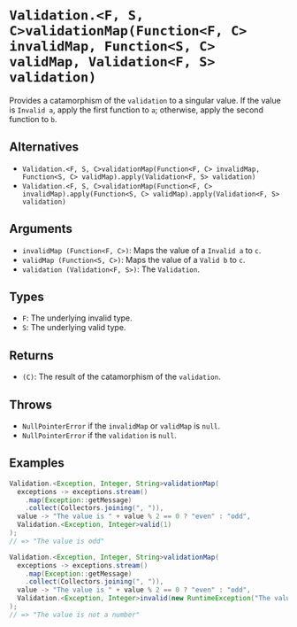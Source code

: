 # `Validation.<F, S, C>validationMap(Function<F, C> invalidMap, Function<S, C> validMap, Validation<F, S> validation)`

Provides a catamorphism of the `validation` to a singular value. If the value is `Invalid a`, apply the first function to `a`; otherwise, apply the second function to `b`.

## Alternatives

* `Validation.<F, S, C>validationMap(Function<F, C> invalidMap, Function<S, C> validMap).apply(Validation<F, S> validation)`
* `Validation.<F, S, C>validationMap(Function<F, C> invalidMap).apply(Function<S, C> validMap).apply(Validation<F, S> validation)`

## Arguments

* `invalidMap (Function<F, C>)`: Maps the value of a `Invalid a` to `c`.
* `validMap (Function<S, C>)`: Maps the value of a `Valid b` to `c`.
* `validation (Validation<F, S>)`: The `Validation`.

## Types

* `F`: The underlying invalid type.
* `S`: The underlying valid type.

## Returns

* `(C)`: The result of the catamorphism of the `validation`.

## Throws

* `NullPointerError` if the `invalidMap` or `validMap` is `null`.
* `NullPointerError` if the `validation` is `null`.

## Examples

```java
Validation.<Exception, Integer, String>validationMap(
  exceptions -> exceptions.stream()
    .map(Exception::getMessage)
    .collect(Collectors.joining(", ")),
  value -> "The value is " + value % 2 == 0 ? "even" : "odd",
  Validation.<Exception, Integer>valid(1)
);
// => "The value is odd"

Validation.<Exception, Integer, String>validationMap(
  exceptions -> exceptions.stream()
    .map(Exception::getMessage)
    .collect(Collectors.joining(", ")),
  value -> "The value is " + value % 2 == 0 ? "even" : "odd",
  Validation.<Exception, Integer>invalid(new RuntimeException("The value is not a number"))
);
// => "The value is not a number"
```
